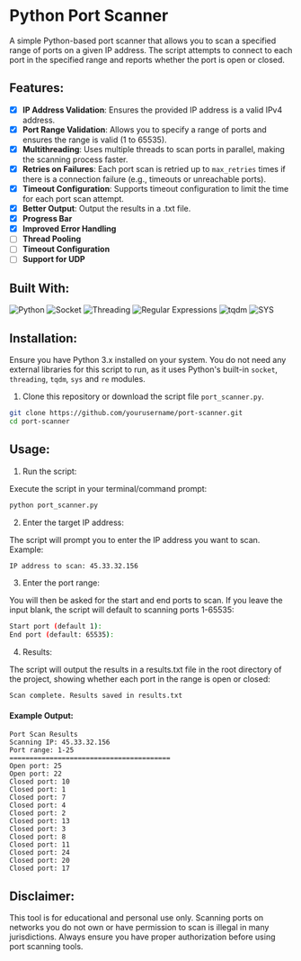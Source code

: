 # Python Port Scanner

A simple Python-based port scanner that allows you to scan a specified range of ports on a given IP address. The script attempts to connect to each port in the specified range and reports whether the port is open or closed.

## Features:
- [X] **IP Address Validation**: Ensures the provided IP address is a valid IPv4 address.
- [X] **Port Range Validation**: Allows you to specify a range of ports and ensures the range is valid (1 to 65535).
- [X] **Multithreading**: Uses multiple threads to scan ports in parallel, making the scanning process faster.
- [X] **Retries on Failures**: Each port scan is retried up to `max_retries` times if there is a connection failure (e.g., timeouts or unreachable ports).
- [X] **Timeout Configuration**: Supports timeout configuration to limit the time for each port scan attempt.
- [X] **Better Output**: Output the results in a .txt file.
- [X] **Progress Bar** 
- [X] **Improved Error Handling** 
- [ ] **Thread Pooling** 
- [ ] **Timeout Configuration** 
- [ ] **Support for UDP** 

## Built With:

![Python](https://img.shields.io/badge/Python-3776AB?style=for-the-badge&logo=python&logoColor=white)
![Socket](https://img.shields.io/badge/Socket-000000?style=for-the-badge&logo=python&logoColor=white)
![Threading](https://img.shields.io/badge/Threading-000000?style=for-the-badge&logo=python&logoColor=white)
![Regular Expressions](https://img.shields.io/badge/Regex-000000?style=for-the-badge&logo=python&logoColor=white)
![tqdm](https://img.shields.io/badge/tqdm-000000?style=for-the-badge&logo=python&logoColor=white)
![SYS](https://img.shields.io/badge/SYS-000000?style=for-the-badge&logo=python&logoColor=white)

## Installation:

Ensure you have Python 3.x installed on your system. You do not need any external libraries for this script to run, as it uses Python's built-in `socket`, `threading`, `tqdm`, `sys` and `re` modules.

1. Clone this repository or download the script file `port_scanner.py`.

```bash
git clone https://github.com/yourusername/port-scanner.git
cd port-scanner
```

## Usage:

1. Run the script:

Execute the script in your terminal/command prompt:

```sh
python port_scanner.py
```

2. Enter the target IP address:

The script will prompt you to enter the IP address you want to scan. Example:

```sh
IP address to scan: 45.33.32.156
```

3. Enter the port range:

You will then be asked for the start and end ports to scan. If you leave the input blank, the script will default to scanning ports 1-65535:

```sh
Start port (default 1): 
End port (default: 65535): 
```

4. Results:

The script will output the results in a results.txt file in the root directory of the project, showing whether each port in the range is open or closed:

```
Scan complete. Results saved in results.txt
```

#### Example Output:

```
Port Scan Results
Scanning IP: 45.33.32.156
Port range: 1-25
========================================
Open port: 25
Open port: 22
Closed port: 10
Closed port: 1
Closed port: 7
Closed port: 4
Closed port: 2
Closed port: 13
Closed port: 3
Closed port: 8
Closed port: 11
Closed port: 24
Closed port: 20
Closed port: 17
```

## Disclaimer:

This tool is for educational and personal use only. Scanning ports on networks you do not own or have permission to scan is illegal in many jurisdictions. Always ensure you have proper authorization before using port scanning tools.
